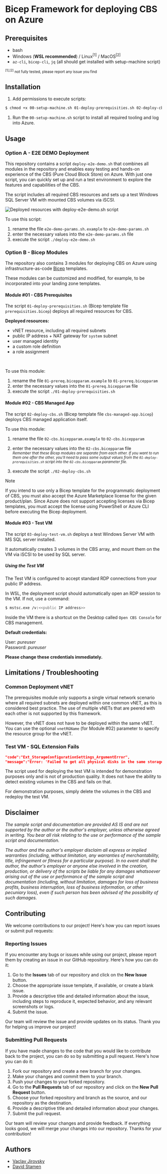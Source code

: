 # Bicep Framework for deploying CBS on Azure

## Prerequisites
- bash
- Windows (**WSL recommended**) / Linux<sup>[1]</sup> / MacOS<sup>[2]</sup>
- `az-cli`, `bicep-cli`, `jq` (all should get installed with setup-machine script)

<small><sup>[1],[2]</sup> not fully tested, please report any issue you find</small>

## Installation


1. Add permissions to execute scripts:
```bash
$ chmod +x 00-setup-machine.sh 01-deploy-prerequisities.sh 02-deploy-cbs.sh 03-deploy-test-vm.sh deploy-e2e-demo.sh
```
1. Run the `00-setup-machine.sh` script to install all required tooling and log into Azure.


## Usage

### Option A - E2E DEMO Deployment

This repository contains a script `deploy-e2e-demo.sh` that combines all modules in the repository and enables easy testing and hands-on experience of the CBS (Pure Cloud Block Store) on Azure. 
With just one script, you can quickly set up and run a test environment to explore the features and capabilities of the CBS.

The script includes all required CBS resources and sets up a test Windows SQL Server VM with mounted CBS volumes via iSCSI.

![Deployed resources with deploy-e2e-demo.sh script](./static/deployed-resources.png)

To use this script:
1. rename the file `e2e-demo-params.sh.example` to `e2e-demo-params.sh` 
1. enter the necessary values into the `e2e-demo-params.sh` file
1. execute the script `./deploy-e2e-demo.sh`



### Option B - Bicep Modules

The repository also contains 3 modules for deploying CBS on Azure using infrastructure-as-code [Bicep](https://learn.microsoft.com/en-us/azure/azure-resource-manager/bicep/overview?tabs=bicep) templates.

These modules can be customized and modified, for example, to be incorporated into your landing zone templates.


#### Module #01 - CBS Prerequisites

The script `01-deploy-prerequisities.sh` (Bicep template file `prerequisities.bicep`) deploys all required resources for CBS.

**Deployed resources:**
- vNET resource, including all required subnets
- public IP address + NAT gateway for `system` subnet
- user managed identity
- a custom role definition
- a role assignment
<br>

To use this module:
1. rename the file `01-prereq.bicepparam.example` to `01-prereq.bicepparam` 
1. enter the necessary values into the `01-prereq.bicepparam` file
1. execute the script `./01-deploy-prerequisities.sh`


#### Module #02 - CBS Managed App

The script `02-deploy-cbs.sh` (Bicep template file `cbs-managed-app.bicep`) deploys CBS managed application itself.

To use this module:
1. rename the file `02-cbs.bicepparam.example` to `02-cbs.bicepparam` 

1. enter the necessary values into the `02-cbs.bicepparam` file<br>
    <em><small>Remember that these Bicep modules are separate from each other. If you want to run them one after the other, you'll need to pass some output values from the `01-deploy-prerequisities.sh` script into the `02-cbs.bicepparam` parameter file. </small></em>

1. execute the script `./02-deploy-cbs.sh`



> [!NOTE]  
> If you intend to use only a Bicep template for the programmatic deployment of CBS, you must also accept the Azure Marketplace license for the given product/plan. Since Azure does not support accepting licenses via Bicep templates, you must accept the license using PowerShell or Azure CLI before executing the Bicep deployment.

#### Module #03 - Test VM

The script `03-deploy-test-vm.sh` deploys a test Windows Server VM with MS SQL server installed.

It automatically creates 3 volumes in the CBS array, and mount them on the VM via iSCSI to be used by SQL server.


##### Using the Test VM

The Test VM is configured to accept standard RDP connections from your public IP address.

In WSL, the deployment script should automatically open an RDP session to the VM.
If not, use a command:
```bash
$ mstsc.exe /v:<<public IP address>>
```

Inside the VM there is a shortcut on the Desktop called `Open CBS Console` for CBS management.

**Default credentials:**

User: *pureuser*<br>
Password: *pureuser*

**Please change these credentials immediately.**


## Limitations / Troubleshooting


### Common Deployment vNET 

The prerequisites module only supports a single virtual network scenario where all required subnets are deployed within one common vNET, as this is considered best practice. The use of multiple vNETs that are peered with each other is not supported by this framework.

However, the vNET does not have to be deployed within the same vNET. You can use the optional `vnetRGName` (for Module #02) parameter to specify the resource group for the vNET.

### Test VM - SQL Extension Fails

```json
"code":"Ext_StorageConfigurationSettings_ArgumentError",
"message":"Error: 'Failed to get all physical disks in the same storage pool.'"
```


The script used for deploying the test VM is intended for demonstration purposes only and is not of production quality. It does not have the ability to detect existing volumes in the CBS and fails on that. 

For demonstration purposes, simply delete the volumes in the CBS and redeploy the test VM.


## Disclaimer

*The sample script and documentation are provided AS IS and are not supported by
the author or the author's employer, unless otherwise agreed in writing. You bear
all risk relating to the use or performance of the sample script and documentation.* 

*The author and the author's employer disclaim all express or implied warranties
(including, without limitation, any warranties of merchantability, title, infringement
or fitness for a particular purpose). In no event shall the author, the author's employer
or anyone else involved in the creation, production, or delivery of the scripts be liable
for any damages whatsoever arising out of the use or performance of the sample script and
documentation (including, without limitation, damages for loss of business profits,
business interruption, loss of business information, or other pecuniary loss), even if
such person has been advised of the possibility of such damages.*

## Contributing

We welcome contributions to our project! Here's how you can report issues or submit pull requests:

### Reporting Issues

If you encounter any bugs or issues while using our project, please report them by creating an issue in our GitHub repository. Here's how you can do it:

1. Go to the **Issues** tab of our repository and click on the **New Issue** button.
2. Choose the appropriate issue template, if available, or create a blank issue.
3. Provide a descriptive title and detailed information about the issue, including steps to reproduce it, expected behavior, and any relevant screenshots or logs.
4. Submit the issue.

Our team will review the issue and provide updates on its status. Thank you for helping us improve our project!

### Submitting Pull Requests

If you have made changes to the code that you would like to contribute back to the project, you can do so by submitting a pull request. Here's how you can do it:

1. Fork our repository and create a new branch for your changes.
2. Make your changes and commit them to your branch.
3. Push your changes to your forked repository.
4. Go to the **Pull Requests** tab of our repository and click on the **New Pull Request** button.
5. Choose your forked repository and branch as the source, and our repository as the destination.
6. Provide a descriptive title and detailed information about your changes.
7. Submit the pull request.

Our team will review your changes and provide feedback. If everything looks good, we will merge your changes into our repository. Thanks for your contribution!


## Authors

- [Vaclav Jirovsky](https://blog.vjirovsky.cz)
- [David Stamen](https://davidstamen.com)